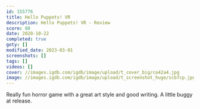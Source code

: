 ```yaml
---
id: 155776
title: Hello Puppets! VR
description: Hello Puppets! VR - Review
score: 80
date: 2020-10-22
completed: true
goty: []
modified_date: 2023-03-01
screenshots: []
tags: []
videos: []
cover: //images.igdb.com/igdb/image/upload/t_cover_big/co42a4.jpg
image: //images.igdb.com/igdb/image/upload/t_screenshot_huge/scb7cp.jpg
---
```

Really fun horror game with a great art style and good writing. A little buggy at release.